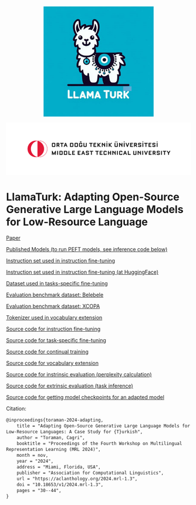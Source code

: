 <p align="center"><img src="llamaturk.png" width="300"></p>
<p align="center"><img src="odtu_metu.png" width="600"></p>

# LlamaTurk: Adapting Open-Source Generative Large Language Models for Low-Resource Language

[Paper](https://arxiv.org/abs/2405.07745)

[Published Models (to run PEFT models, see inference code below)](https://huggingface.co/metunlp)

[Instruction set used in instruction fine-tuning](data/llamaturk_instruction_set.json)

[Instruction set used in instruction fine-tuning (at HuggingFace)](https://huggingface.co/datasets/metunlp/LlamaTurk-Instruction-Set)

[Dataset used in tasks-specific fine-tuning](https://huggingface.co/datasets/maydogan/TRSAv1)

[Evaluation benchmark dataset: Belebele](https://huggingface.co/datasets/facebook/belebele/viewer/default/tur_Latn)

[Evaluation benchmark dataset: XCOPA](https://huggingface.co/datasets/xcopa/viewer/tr)

[Tokenizer used in vocabulary extension](bpe_28k_oscar_tr_tokenizer.json)

[Source code for instruction fine-tuning](src/finetune_instruction.py)

[Source code for task-specific fine-tuning](src/finetune_task.py)

[Source code for continual training](src/continual_train.py)

[Source code for vocabulary extension](src/vocabulary_extension.py)

[Source code for instrinsic evaluation (perplexity calculation)](src/perplexity.py)

[Source code for extrinsic evaluation (task inference)](src/inference_task.py)

[Source code for getting model checkpoints for an adapted model](src/merge_base_and_finetuned_models.py)

Citation:
```
@inproceedings{toraman-2024-adapting,
    title = "Adapting Open-Source Generative Large Language Models for Low-Resource Languages: A Case Study for {T}urkish",
    author = "Toraman, Cagri",
    booktitle = "Proceedings of the Fourth Workshop on Multilingual Representation Learning (MRL 2024)",
    month = nov,
    year = "2024",
    address = "Miami, Florida, USA",
    publisher = "Association for Computational Linguistics",
    url = "https://aclanthology.org/2024.mrl-1.3",
    doi = "10.18653/v1/2024.mrl-1.3",
    pages = "30--44",
}
```
